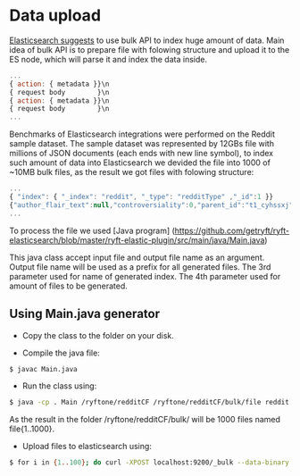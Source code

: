 # Data upload

[Elasticsearch suggests](https://www.elastic.co/guide/en/elasticsearch/guide/current/bulk.html) to use bulk API to index huge amount of data. 
Main idea of bulk API is to prepare file with folowing structure and upload it to the ES node, which will parse it and index the data inside.

```javascript
...
{ action: { metadata }}\n
{ request body        }\n
{ action: { metadata }}\n
{ request body        }\n
...
```

Benchmarks of Elasticsearch integrations were performed on the Reddit sample dataset. The sample dataset was represented by 12GBs file with millions of JSON documents (each ends with new line symbol), to index such amount of data into Elasticsearch we devided the file into 1000 of ~10MB bulk files, as the result we got files with folowing structure:

```javascript
...
{ "index": { "_index": "reddit", "_type": "redditType" ,"_id":1 }}
{"author_flair_text":null,"controversiality":0,"parent_id":"t1_cyhssxj","edited":false,"subreddit":"AskReddit","body":"Hmm, didn't know that, but I mostly do this to comments I like, so if I go back and look for it, it's not deleted. ","id":"cyhudtv","distinguished":null,"retrieved_on":1454208310,"created_utc":1451607874,"link_id":"t3_3ywxbq","author_flair_css_class":null,"gilded":0,"stickied":false,"author":"Chaosfreak610","score":3,"ups":3,"subreddit_id":"t5_2qh1i"}
...
```

To process the file we used [Java program] (https://github.com/getryft/ryft-elasticsearch/blob/master/ryft-elastic-plugin/src/main/java/Main.java)

This java class accept input file and output file name as an argument. Output file name will be used as a prefix for all generated files.
The 3rd parameter used for name of generated index.
The 4th parameter used for amount of files to be generated.


## Using Main.java generator

* Copy the class to the folder on your disk.

* Compile the java file:

```sh
$ javac Main.java
```

* Run the class using:

```sh
$ java -cp . Main /ryftone/redditCF /ryftone/redditCF/bulk/file reddit 1000

```

As the result in the folder /ryftone/redditCF/bulk/ will be 1000 files named file{1..1000}.

* Upload files to elasticsearch using:

```sh
$ for i in {1..100}; do curl -XPOST localhost:9200/_bulk --data-binary "@file${i}"; done

```




